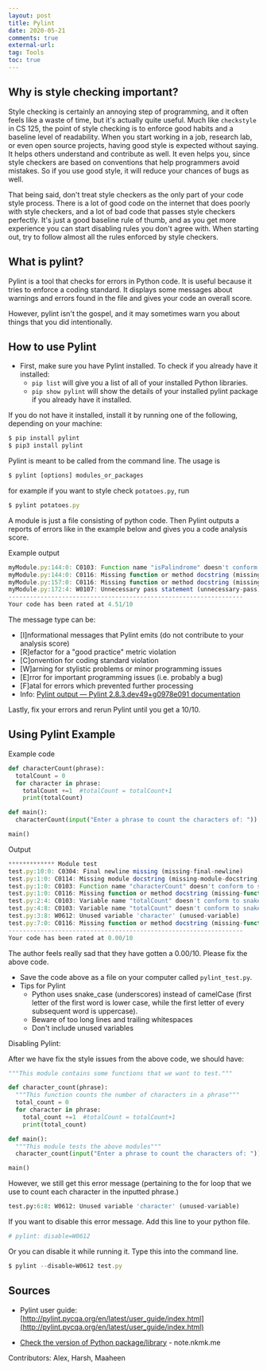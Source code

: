 ```yaml
---
layout: post
title: Pylint
date: 2020-05-21
comments: true
external-url:
tag: Tools
toc: true
---
```


<!-- markdownlint-disable MD004 MD009 MD014 MD024 MD031 MD040 -->

## Why is style checking important?

Style checking is certainly an annoying step of programming, and it often feels like a waste of time, but it's actually quite useful. Much like `checkstyle` in CS 125, the point of style checking is to enforce good habits and a baseline level of readability. When you start working in a job, research lab, or even open source projects, having good style is expected without saying. It helps others understand and contribute as well. It even helps you, since style checkers are based on conventions that help programmers avoid mistakes. So if you use good style, it will reduce your chances of bugs as well. 

That being said, don't treat style checkers as the only part of your code style process. There is a lot of good code on the internet that does poorly with style checkers, and a lot of bad code that passes style checkers perfectly. It's just a good baseline rule of thumb, and as you get more experience you can start disabling rules you don't agree with. When starting out, try to follow almost all the rules enforced by style checkers.

## What is pylint?

Pylint is a tool that checks for errors in Python code. It is useful because it tries to enforce a coding standard. It displays some messages about warnings and errors found in the file and gives your code an overall score.

However, pylint isn't the gospel, and it may sometimes warn you about things that you did intentionally.

## How to use Pylint

- First, make sure you have Pylint installed. To check if you already have it installed:
  - `pip list` will give you a list of all of your installed Python libraries.
  - `pip show pylint` will show the details of your installed pylint package if you already have it installed.

If you do not have it installed, install it by running one of the following, depending on your machine:

  ```js
  $ pip install pylint
  $ pip3 install pylint
  ```

Pylint is meant to be called from the command line. The usage is

  ```js
  $ pylint [options] modules_or_packages
  ```
  for example if you want to style check `potatoes.py`, run
  ```js
  $ pylint potatoes.py
  ```

A module is just a file consisting of python code. Then Pylint outputs a reports of errors like in the example below and gives you a code analysis score.

Example output

  ```js
  myModule.py:144:0: C0103: Function name "isPalindrome" doesn't conform to snake_case naming style (invalid-name)
  myModule.py:144:0: C0116: Missing function or method docstring (missing-function-docstring)
  myModule.py:157:0: C0116: Missing function or method docstring (missing-function-docstring)
  myModule.py:172:4: W0107: Unnecessary pass statement (unnecessary-pass)
  ------------------------------------------------------------------
  Your code has been rated at 4.51/10 
  ```

The message type can be:

- [I]nformational messages that Pylint emits (do not contribute to your analysis score)
- [R]efactor for a "good practice" metric violation
- [C]onvention for coding standard violation
- [W]arning for stylistic problems or minor programming issues
- [E]rror for important programming issues (i.e. probably a bug)
- [F]atal for errors which prevented further processing
- Info: [Pylint output — Pylint 2.8.3.dev49+g0978e091 documentation](http://pylint.pycqa.org/en/latest/user_guide/output.html#:~:text=the%20message%20type%20can%20be)

Lastly, fix your errors and rerun Pylint until you get a 10/10.

## Using Pylint Example

Example code

  ```python
  def characterCount(phrase):
    totalCount = 0
    for character in phrase:
      totalCount +=1  #totalCount = totalCount+1
      print(totalCount)

  def main():
    characterCount(input("Enter a phrase to count the characters of: "))

  main()
  ```

Output

  ```js
  ************* Module test
  test.py:10:0: C0304: Final newline missing (missing-final-newline)
  test.py:1:0: C0114: Missing module docstring (missing-module-docstring)
  test.py:1:0: C0103: Function name "characterCount" doesn't conform to snake_case naming style (invalid-name)
  test.py:1:0: C0116: Missing function or method docstring (missing-function-docstring)
  test.py:2:4: C0103: Variable name "totalCount" doesn't conform to snake_case naming style (invalid-name)
  test.py:4:8: C0103: Variable name "totalCount" doesn't conform to snake_case naming style (invalid-name)
  test.py:3:8: W0612: Unused variable 'character' (unused-variable)
  test.py:7:0: C0116: Missing function or method docstring (missing-function-docstring)
  ------------------------------------------------------------------
  Your code has been rated at 0.00/10
  ```
The author feels really sad that they have gotten a 0.00/10. Please fix the above code. 
<!-- changed from test.py because that's also the naming convention for testing files -->
- Save the code above as a file on your computer called `pylint_test.py`.
- Tips for Pylint
  - Python uses snake_case (underscores) instead of camelCase (first letter of the first word is lower case, while the first letter of every subsequent word is uppercase).
  - Beware of too long lines and trailing whitespaces
  - Don't include unused variables

Disabling Pylint:

After we have fix the style issues from the above code, we should have:

  ```python
  """This module contains some functions that we want to test."""

  def character_count(phrase):
    """This function counts the number of characters in a phrase"""
    total_count = 0
    for character in phrase:
      total_count +=1  #totalCount = totalCount+1
      print(total_count)

  def main():
    """This module tests the above modules"""
    character_count(input("Enter a phrase to count the characters of: "))

  main()
  ```

However, we still get this error message (pertaining to the for loop that we use to count each character in the inputted phrase.)

  ```python
  test.py:6:8: W0612: Unused variable 'character' (unused-variable)
  ```

If you want to disable this error message. Add this line to your python file.

  ```python
  # pylint: disable=W0612
  ```

Or you can disable it while running it. Type this into the command line.

  ```js
  $ pylint --disable=W0612 test.py
  ```

## Sources

- Pylint user guide: [http://pylint.pycqa.org/en/latest/user_guide/index.html](http://pylint.pycqa.org/en/latest/user_guide/index.html)

- [Check the version of Python package/library](https://note.nkmk.me/en/python-package-version/) - note.nkmk.me

Contributors: Alex, Harsh, Maaheen
